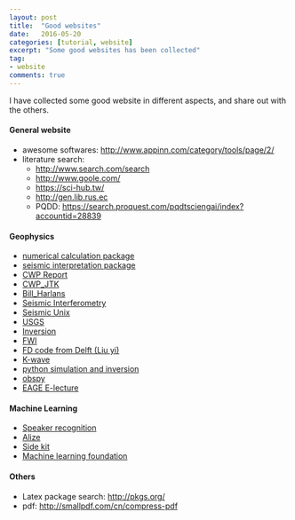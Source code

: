 ```yaml
---
layout: post
title:  "Good websites"
date:   2016-05-20
categories: [tutorial, website]
excerpt: "Some good websites has been collected"
tag:
- website
comments: true
---
```


I have collected some good website in different aspects, and share out with 
the others.

#### General website
+ awesome softwares: http://www.appinn.com/category/tools/page/2/
+ literature search: 
    + http://www.search.com/search
    + http://www.goole.com/
    + https://sci-hub.tw/
    + http://gen.lib.rus.ec
    + PQDD: https://search.proquest.com/pqdtsciengai/index?accountid=28839

#### Geophysics 
+ [numerical calculation package](https://www.mcs.anl.gov/petsc/)
+ [seismic interpretation package](http://www.opendtect.org/)
+ [CWP Report](http://cwp.mines.edu/researchpublications/CWPresearchreports.html)
+ [CWP_JTK](http://inside.mines.edu/~dhale/index.html)
+ [Bill_Harlans](http://www.billharlan.com/)
+ [Seismic Interferometry](http://utam.gg.utah.edu/Inter.LAB1/)
+ [Seismic Unix](http://www.seismicunix.com/w/Main_Page)
+ [USGS](http://earthquake.usgs.gov/research/software/)
+ [Inversion](http://mesoscopic.mines.edu/~jscales/inverse/)
+ [FWI](http://www.opentoast.de/Waveform_inversion_code.php)
+ [FD code from Delft (Liu yi) ](http://janth.home.xs4all.nl/Software/Software.html)
+ [K-wave](http://www.k-wave.org/)
+ [python simulation and inversion](http://www.simpeg.xyz/)
+ [obspy](https://github.com/obspy/obspy/wiki)
+ [EAGE E-lecture](https://www.youtube.com/watch?v=DrpagMsK09M)


#### Machine Learning
+ [Speaker recognition](http://www.imm.dtu.dk/~lfen/Speakerrecognition.htm)
+ [Alize](https://alize.univ-avignon.fr/#help)
+ [Side kit](https://projets-lium.univ-lemans.fr/sidekit/overview/index.html)
+ [Machine learning foundation](https://www.csie.ntu.edu.tw/~htlin/)

#### Others
+ Latex package search: http://pkgs.org/
+ pdf: http://smallpdf.com/cn/compress-pdf  



